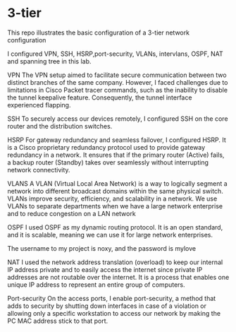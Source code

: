 # 3-tier
This repo illustrates the basic configuration of a 3-tier network configuration

I configured VPN, SSH, HSRP,port-security, VLANs, intervlans, OSPF, NAT and spanning tree in this lab.

VPN
The VPN setup aimed to facilitate secure communication between two distinct branches of the same company. However, I faced challenges due to limitations in Cisco Packet tracer commands, such as the inability to disable the tunnel keepalive feature. Consequently, the tunnel interface experienced flapping.

SSH
To securely access our devices remotely, I configured SSH on the core router and the distribution switches. 

HSRP
For gateway redundancy and seamless failover, I configured HSRP. It is a Cisco proprietary redundancy protocol used to provide gateway redundancy in a network. It ensures that if the primary router (Active) fails, a backup router (Standby) takes over seamlessly without interrupting network connectivity.

VLANS
A VLAN (Virtual Local Area Network) is a way to logically segment a network into different broadcast domains within the same physical switch. VLANs improve security, efficiency, and scalability in a network. We use VLANs to separate departments when we have a large network enterprise and to reduce congestion on a LAN network

OSPF
I used OSPF as my dynamic routing protocol. It is an open standard, and it is scalable, meaning we can use it for large network enterprises.

The username to my project is noxy, and the password is mylove

NAT
I used the network address translation (overload) to keep our internal IP address private and to easily access the internet since private IP addresses are not routable over the internet. It is a process that enables one unique IP address to represent an entire group of computers.

Port-security
On the access ports, I enable port-security, a method that adds to security by shutting down interfaces in case of a violation or allowing only a specific workstation to access our network by making the PC MAC address stick to that port.


